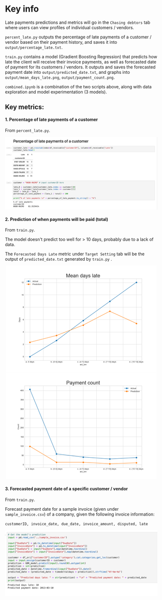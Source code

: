 # Key info

Late payments predictions and metrics will go in the `Chasing debtors` tab where users can view profiles of individual customers / vendors. 

`percent_late.py` outputs the percentage of late payments of a customer / vendor based on their payment history, and saves it into `output/percentage_late.txt`.

`train.py` contains a model (Gradient Boosting Regression) that predicts how late the client will receive their invoice payments, as well as forecasted date of payment for its customers / vendors. It outputs and saves the forecasted payment date into `output/predicted_date.txt`, and graphs into `output/mean_days_late.png`, `output/payment_count.png`. 

`combined.ipynb` is a combination of the two scripts above, along with data exploration and model experimentation (3 models).


## Key metrics:
#### 1. Percentage of late payments of a customer

From `percent_late.py`.

<p align="center">
 <img src="./img/customer_late.png" width="700"/><br>
</p>

#### 2. Prediction of when payments will be paid (total)

From `train.py`.

The model doesn't predict too well for > 10 days, probably due to a lack of data.

The `Forecasted Days Late` metric under `Target Setting` tab will be the output of `predicted_date.txt` generated by `train.py` . 

<p align="center">
 <img src="./output/mean_days_late.png" width="500"/><br>
 <img src="./output/payment_count.png" width="500"/><br>
</p>

#### 3. Forecasted payment date of a specific customer / vendor

From `train.py`.

Forecast payment date for a sample invoice (given under `sample_invoice.csv`) of a company, given the following invoice information: 

`customerID, invoice_date, due_date, invoice_amount, disputed, late`

<p align="center">
 <img src="./img/predicted_date.png" width="600"/><br>
</p>
